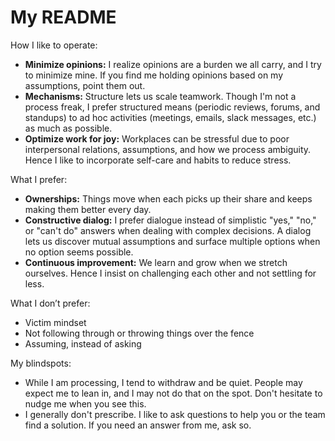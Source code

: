 # My README

How I like to operate:

* **Minimize opinions:** I realize opinions are a burden we all carry, and I try to minimize mine. If you find me holding opinions based on my assumptions, point them out.
* **Mechanisms:** Structure lets us scale teamwork. Though I'm not a process freak, I prefer structured means (periodic reviews, forums, and standups) to ad hoc activities (meetings, emails, slack messages, etc.) as much as possible. 
* **Optimize work for joy:** Workplaces can be stressful due to poor interpersonal relations, assumptions, and how we process ambiguity. Hence I like to incorporate self-care and habits to reduce stress.

What I prefer:

* **Ownerships:** Things move when each picks up their share and keeps making them better every day.
* **Constructive dialog:** I prefer dialogue instead of simplistic "yes," "no," or "can't do" answers when dealing with complex decisions. A dialog lets us discover mutual assumptions and surface multiple options when no option seems possible.
* **Continuous improvement:** We learn and grow when we stretch ourselves. Hence I insist on challenging each other and not settling for less.

What I don’t prefer:

* Victim mindset
* Not following through or throwing things over the fence
* Assuming, instead of asking

My blindspots:

* While I am processing, I tend to withdraw and be quiet. People may expect me to lean in, and I may not do that on the spot. Don't hesitate to nudge me when you see this.
* I generally don't prescribe. I like to ask questions to help you or the team find a solution. If you need an answer from me, ask so.
